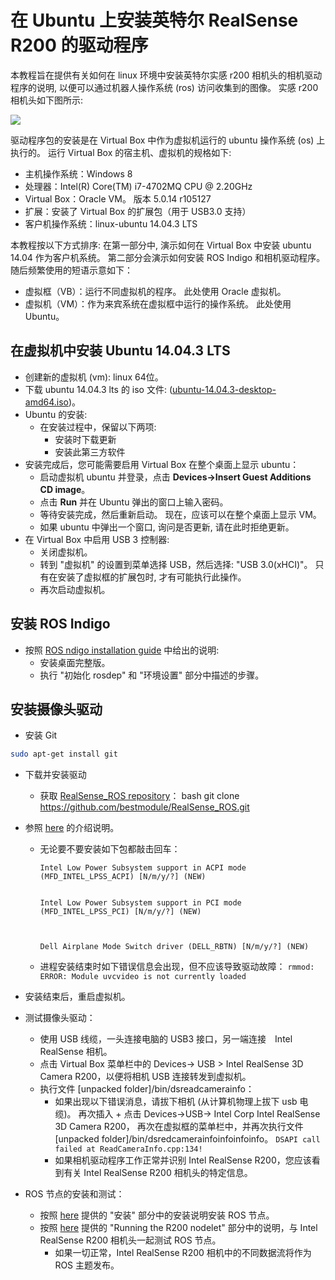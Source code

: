 # 在 Ubuntu 上安装英特尔 RealSense R200 的驱动程序

本教程旨在提供有关如何在 linux 环境中安装英特尔实感 r200 相机头的相机驱动程序的说明, 以便可以通过机器人操作系统 (ros) 访问收集到的图像。 实感 r200 相机头如下图所示:

![](../../assets/realsense_intel/realsense.png)

驱动程序包的安装是在 Virtual Box 中作为虚拟机运行的 ubuntu 操作系统 (os) 上执行的。 运行 Virtual Box 的宿主机、虚拟机的规格如下:

- 主机操作系统：Windows 8
- 处理器：Intel(R) Core(TM) i7-4702MQ CPU @ 2.20GHz
- Virtual Box：Oracle VM。 版本 5.0.14 r105127
- 扩展：安装了 Virtual Box 的扩展包（用于 USB3.0 支持）
- 客户机操作系统：linux-ubuntu 14.04.3 LTS

本教程按以下方式排序: 在第一部分中, 演示如何在 Virtual Box 中安装 ubuntu 14.04 作为客户机系统。 第二部分会演示如何安装 ROS Indigo 和相机驱动程序。 随后频繁使用的短语示意如下：

- 虚拟框（VB）：运行不同虚拟机的程序。 此处使用 Oracle 虚拟机。
- 虚拟机（VM）：作为来宾系统在虚拟框中运行的操作系统。 此处使用 Ubuntu。

## 在虚拟机中安装 Ubuntu 14.04.3 LTS

- 创建新的虚拟机 (vm): linux 64位。
- 下载 ubuntu 14.04.3 lts 的 iso 文件: ([ubuntu-14.04.3-desktop-amd64.iso](http://www.ubuntu.com/download/desktop))。
- Ubuntu 的安装: 
  - 在安装过程中，保留以下两项: 
    - 安装时下载更新 
    - 安装此第三方软件
- 安装完成后，您可能需要启用 Virtual Box 在整个桌面上显示 ubuntu： 
  - 启动虚拟机 ubuntu 并登录，点击 **Devices->Insert Guest Additions CD image**。
  - 点击 **Run** 并在 Ubuntu 弹出的窗口上输入密码。
  - 等待安装完成，然后重新启动。 现在，应该可以在整个桌面上显示 VM。
  - 如果 ubuntu 中弹出一个窗口, 询问是否更新, 请在此时拒绝更新。
- 在 Virtual Box 中启用 USB 3 控制器: 
  - 关闭虚拟机。
  - 转到 "虚拟机" 的设置到菜单选择 USB，然后选择: "USB 3.0(xHCI)"。 只有在安装了虚拟框的扩展包时, 才有可能执行此操作。
  - 再次启动虚拟机。

## 安装 ROS Indigo

- 按照 [ROS ndigo installation guide](http://wiki.ros.org/indigo/Installation/Ubuntu) 中给出的说明: 
  - 安装桌面完整版。
  - 执行 "初始化 rosdep" 和 "环境设置" 部分中描述的步骤。

## 安装摄像头驱动

- 安装 Git

```bash
sudo apt-get install git
```

- 下载并安装驱动 
  - 获取 [RealSense_ROS repository](https://github.com/bestmodule/RealSense_ROS)： 
        bash
        git clone https://github.com/bestmodule/RealSense_ROS.git

- 参照 [here](https://github.com/bestmodule/RealSense_ROS/tree/master/r200_install) 的介绍说明。
  
  - 无论要不要安装如下包都敲击回车：
    
        Intel Low Power Subsystem support in ACPI mode (MFD_INTEL_LPSS_ACPI) [N/m/y/?] (NEW)
        
    
        Intel Low Power Subsystem support in PCI mode (MFD_INTEL_LPSS_PCI) [N/m/y/?] (NEW)
        
        
    
        Dell Airplane Mode Switch driver (DELL_RBTN) [N/m/y/?] (NEW)
        
  
  - 进程安装结束时如下错误信息会出现，但不应该导致驱动故障： ```rmmod: ERROR: Module uvcvideo is not currently loaded```

- 安装结束后，重启虚拟机。

- 测试摄像头驱动：
  
  - 使用 USB 线缆，一头连接电脑的 USB3 接口，另一端连接　Intel RealSense 相机。
  - 点击 Virtual Box 菜单栏中的 Devices-> USB > Intel RealSense 3D Camera R200，以便将相机 USB 连接转发到虚拟机。
  - 执行文件 [unpacked folder]/bin/dsreadcamerainfo： 
    - 如果出现以下错误消息，请拔下相机 (从计算机物理上拔下 usb 电缆)。 再次插入 + 点击 Devices->USB-> Intel Corp Intel RealSense 3D Camera R200， 再次在虚拟框的菜单栏中，并再次执行文件 [unpacked folder]/bin/dsredcamerainfoinfoinfoinfo。 ```DSAPI call failed at ReadCameraInfo.cpp:134!```
    - 如果相机驱动程序工作正常并识别 Intel RealSense R200，您应该看到有关 Intel RealSense R200 相机头的特定信息。

- ROS 节点的安装和测试：
  
  - 按照 [here](https://github.com/bestmodule/RealSense_ROS/blob/master/realsense_dist/2.3/doc/RealSense-ROS-R200-nodelet.md) 提供的 "安装" 部分中的安装说明安装 ROS 节点。
  - 按照 [here](https://github.com/bestmodule/RealSense_ROS/blob/master/realsense_dist/2.3/doc/RealSense-ROS-R200-nodelet.md) 提供的 "Running the R200 nodelet" 部分中的说明，与 Intel RealSense R200 相机头一起测试 ROS 节点。 
    - 如果一切正常，Intel RealSense R200 相机中的不同数据流将作为 ROS 主题发布。